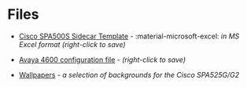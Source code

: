# Files

* [Cisco SPA500S Sidecar Template](./SideCar_Template_A4.xls) - :material-microsoft-excel: _in MS Excel format (right-click to save)_
* [Avaya 4600 configuration file](./46xxsettings.txt) - _(right-click to save)_

* [Wallpapers](./../wallpaper/wallpaper.md) - _a selection of backgrounds for the Cisco SPA525G/G2_
